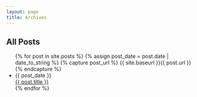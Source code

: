 ```yaml
---
layout: page
title: Archives
---
```


<!--
{% include top_tags.html count_as_heading='Five' count_as_number=5 %}
{% include post_archive.html %}
-->
<h2>All Posts</h2>
<div>
  <ul class="posts">
    {% for post in site.posts %}
      {% assign post_date = post.date | date_to_string %}
      {% capture post_url %} {{ site.baseurl }}{{ post.url }} {% endcapture %}
      <li>
	    <span class="entry-date">{{ post_date }}<br>
	    <a href="{{ post_url }}">{{ post.title }}</a></span>
	 </li>
    {% endfor %}
  </ul>
</div>
